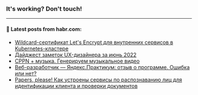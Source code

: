 ### It's working? Don't touch!

---
<!--
#### 🛠️ Technical stack:

![C++](https://img.shields.io/badge/C++-informational?logo=c%2B%2B&style=flat&logoColor=white&color=9C033A)
![Java](https://img.shields.io/badge/Java-informational?logo=java&style=flat&logoColor=white&color=007396)
![Kotlin](https://img.shields.io/badge/Kotlin-informational?logo=Kotlin&style=flat&logoColor=white&color=0095D5)
![JS](https://img.shields.io/badge/JS-informational?logo=javaScript&style=flat&logoColor=black&color=F7Df1E) <br>
![HTML5](https://img.shields.io/badge/HTML5-informational?logo=html5&style=flat&logoColor=white&color=E34F26)
![CSS3](https://img.shields.io/badge/CSS3-informational?logo=css3&style=flat&logoColor=white&color=157286)
![Sass](https://img.shields.io/badge/Saas-informational?logo=sass&style=flat&logoColor=white&color=hotpink)
![PHP](https://img.shields.io/badge/PHP-informational?logo=php&style=flat&logoColor=white&color=777BB4) <br>
![WebPAck](https://img.shields.io/badge/WebPack-informational?logo=webPack&style=flat&logoColor=white&color=FF6F00)
![Bootstrap](https://img.shields.io/badge/Bootstrap-informational?logo=Bootstrap&style=flat&logoColor=white&color=7952B3)
![MySQL](https://img.shields.io/badge/MySQL-informational?logo=MySQL&style=flat&logoColor=white&color=00f) <br>
![NodeJS](https://img.shields.io/badge/NodeJS-informational?logo=node.js&style=flat&logoColor=white&color=43853D)
![Spring](https://img.shields.io/badge/Spring-informational?logo=Spring&style=flat&logoColor=white&color=0A9EDC)
![Angular](https://img.shields.io/badge/Vue-informational?logo=vue.js&style=flat&logoColor=white&color=red)
![Git](https://img.shields.io/badge/Git-informational?logo=git&style=flat&logoColor=white&color=darkorange)

___
-->

#### 💬 Latest posts from habr.com:

<!-- BLOG-POST-LIST:START -->
- [Wildcard-сертификат Let&#39;s Encrypt для внутренних сервисов в Kubernetes-кластере](https://habr.com/ru/post/674738/?utm_source=habrahabr&utm_medium=rss&utm_campaign=674738)
- [Дайджест заметок UX-дизайнера за июнь 2022](https://habr.com/ru/post/675160/?utm_source=habrahabr&utm_medium=rss&utm_campaign=675160)
- [CPPN + музыка. Генерируем музыкальное видео](https://habr.com/ru/post/675144/?utm_source=habrahabr&utm_medium=rss&utm_campaign=675144)
- [Веб-разработчик — Яндекс.Практикум: отзыв о программе. Ошибка или нет?](https://habr.com/ru/post/675142/?utm_source=habrahabr&utm_medium=rss&utm_campaign=675142)
- [Papers, please! Как устроены сервисы по распознаванию лиц для идентификации клиента и проверки документов](https://habr.com/ru/post/675124/?utm_source=habrahabr&utm_medium=rss&utm_campaign=675124)
<!-- BLOG-POST-LIST:END -->
